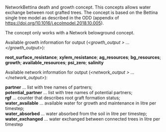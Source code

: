 

NetworkBettina death and growth concept. 
This concepts allows water exchange between root grafted trees.
The concept is based on the Bettina single tree model as described in the ODD (appendix of https://doi.org/10.1016/j.ecolmodel.2018.10.005). 

The concept only works with a Network belowground concept.

Available growth information for output (_<growth_output > ... </growth_output>_):

**root_surface_resistance**; **xylem_resistance**; **ag_resources**; **bg_resources**; **growth**; **available_resources**; **psi_zero**; **salinity**

Available network information for output (_<network_output > ... </network_output>_):
  
**partner** ... list with tree names of partners;  
**potential_partner** ... list with tree names of potential partners;  
**rgf** ... counter that describes root graft formation status;  
**water_available** ... available water for growth and maintenance in litre per timestep;  
**water_absorbed** ... water absorbed from the soil in litre per timestep;  
**water_exchanged** ... water exchanged between connected trees in litre per timestep 